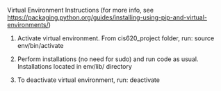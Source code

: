 Virtual Environment Instructions (for more info, see https://packaging.python.org/guides/installing-using-pip-and-virtual-environments/)
1. Activate virtual environment. From cis620_project folder, run:
source env/bin/activate

2. Perform installations (no need for sudo) and run code as usual. Installations located in env/lib/ directory

3. To deactivate virtual environment, run:
deactivate
